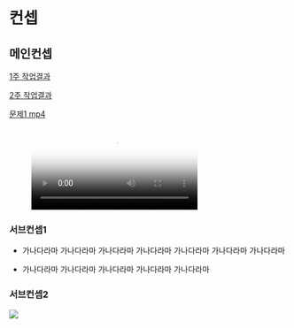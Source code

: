 # 컨셉
## 메인컨셉


[1주 작업결과](files/w01/test2.md)  

[2주 작업결과](files/w02/index.md)

[문제1 mp4](https://gifs.com/gif/firstgif-ZYjpZR)

<!-- blank line -->
<figure class="video_container">
  <video controls="true" allowfullscreen="true" poster="path/to/poster_image.png">
    <source src="files/w01/문제1.mp4" type="video/mp4">
  </video>
</figure>
<!-- blank line -->


### 서브컨셉1
* 가나다라마 가나다라마 가나다라마 가나다라마 가나다라마 가나다라마 가나다라마 
- 가나다라마 가나다라마 가나다라마 가나다라마 가나다라마 
### 서브컨셉2

<img src="./img/관련이미지.bmp">


